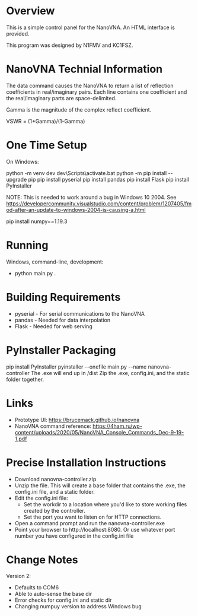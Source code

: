 Overview
========
This is a simple control panel for the NanoVNA.  An HTML interface is provided.

This program was designed by N1FMV and KC1FSZ.

NanoVNA Technial Information
============================
The data command causes the NanoVNA to return a list of reflection coefficients in real/imaginary pairs.  Each line contains one coefficient and the real/imaginary parts are space-delimited.

Gamma is the magnitude of the complex reflect coefficient.

VSWR = (1+Gamma)/(1-Gamma)

One Time Setup
==============
On Windows:

python -m venv dev
dev\Scripts\activate.bat
python -m pip install --upgrade pip
pip install pyserial
pip install pandas
pip install Flask
pip install PyInstaller

NOTE: This is needed to work around a bug in Windows 10 2004.  See https://developercommunity.visualstudio.com/content/problem/1207405/fmod-after-an-update-to-windows-2004-is-causing-a.html

pip install numpy==1.19.3

Running
=======
Windows, command-line, development:

* python main.py .

Building Requirements
=====================
* pyserial - For serial communications to the NanoVNA
* pandas - Needed for data interpolation
* Flask - Needed for web serving

PyInstaller Packaging
=====================
pip install PyInstaller
pyinstaller --onefile main.py --name nanovna-controller
The .exe will end up in /dist
Zip the .exe, config.ini, and the static folder together.

Links
=====
* Prototype UI: https://brucemack.github.io/nanovna 
* NanoVNA command reference: https://4ham.ru/wp-content/uploads/2020/05/NanoVNA_Console_Commands_Dec-9-19-1.pdf

Precise Installation Instructions
=================================
* Download nanovna-controller.zip
* Unzip the file.  This will create a base folder that contains the .exe, the config.ini file, and a static folder.
* Edit the config.ini file:
  - Set the workdir to a location where you'd like to store working files created by the controller.    
  - Set the port you want to listen on for HTTP connections.
* Open a command prompt and run the nanovna-controller.exe 
* Point your browser to http://localhost:8080.  Or use whatever port number you have configured in the config.ini file

Change Notes
============
Version 2:
* Defaults to COM6
* Able to auto-sense the base dir
* Error checks for config.ini and static dir
* Changing numpuy version to address Windows bug

